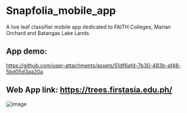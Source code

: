 # Snapfolia_mobile_app

A live leaf classifier mobile app dedicated to FAITH Colleges, Marian Orchard and Batangas Lake Lands.


## App demo:

https://github.com/user-attachments/assets/51df6afd-7b30-483b-af48-5bd05d3aa20a

## Web App link: https://trees.firstasia.edu.ph/
![image](https://github.com/user-attachments/assets/ad051efa-bb1c-4652-8d82-1534f1cf7c2a)
